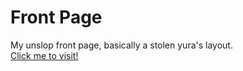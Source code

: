 # Front Page
My unslop front page, basically a stolen yura's layout. \
[Click me to visit!](https://boikisser.com)
